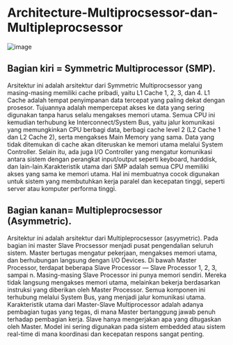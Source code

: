 # Architecture-Multiprocsessor-dan-Multipleprocsessor
![image](https://github.com/user-attachments/assets/9f935d38-f1c4-489a-bdbc-4a5d66ce34ca)

## Bagian kiri = Symmetric Multiprocessor (SMP).
Arsitektur ini adalah arsitektur dari Symmetric Multiprocsessor yang masing-masing memiliki cache pribadi, yaitu L1 Cache 1, 2, 3, dan 4. L1 Cache adalah tempat penyimpanan data tercepat yang paling dekat dengan prosesor. Tujuannya adalah mempercepat akses ke data yang sering digunakan tanpa harus selalu mengakses memori utama. Semua CPU ini kemudian terhubung ke Interconnect/System Bus, yaitu jalur komunikasi yang memungkinkan CPU berbagi data, berbagi cache level 2 (L2 Cache 1 dan L2 Cache 2), serta mengakses Main Memory yang sama. Data yang tidak ditemukan di cache akan diteruskan ke memori utama melalui System Controller. Selain itu, ada juga I/O Controller yang mengatur komunikasi antara sistem dengan perangkat input/output seperti keyboard, harddisk, dan lain-lain.Karakteristik utama dari SMP adalah 
semua CPU memiliki akses yang sama ke memori utama. Hal ini membuatnya cocok digunakan untuk sistem yang membutuhkan kerja paralel dan kecepatan tinggi, seperti server atau komputer performa tinggi.

## Bagian kanan= Multipleprocsessor (Asymmetric).
Arsitektur ini adalah arsitektur dari Multipleprocsessor (asyymetric). Pada bagian ini master Slave Procsessor menjadi pusat pengendalian seluruh sistem. Master bertugas mengatur pekerjaan, mengakses memori utama, dan berhubungan langsung dengan I/O Devices. Di bawah Master Processor, terdapat beberapa Slave Processor — Slave Processor 1, 2, 3, sampai n. Masing-masing Slave Processor ini punya memori sendiri. Mereka tidak langsung mengakses memori utama, melainkan bekerja berdasarkan instruksi yang diberikan oleh Master Processor. Semua komponen ini terhubung melalui System Bus, yang menjadi jalur komunikasi utama. Karakteristik utama dari Master-Slave Multiprocessor adalah adanya pembagian tugas yang tegas, di mana Master bertanggung jawab penuh terhadap pembagian kerja. Slave hanya mengerjakan apa yang ditugaskan oleh Master. Model ini sering digunakan pada sistem embedded atau sistem real-time di mana koordinasi dan kecepatan respons sangat penting.
